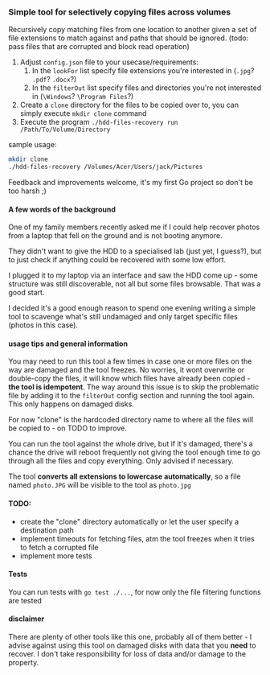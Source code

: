 ### Simple tool for selectively copying files across volumes

Recursively copy matching files from one location to another given a set of file extensions to 
match against and paths that should be ignored. 
(todo: pass files that are corrupted and block read operation)

1. Adjust `config.json` file to your usecase/requirements:
   1. In the `lookFor` list specify file extensions you're interested in (`.jpg`? `.pdf`? `.docx`?)
   2. In the `filterOut` list specify files and directories you're not interested in (`\Windows`? `\Program Files`?)
2. Create a `clone` directory for the files to be copied over to, you can simply execute `mkdir clone` command
3. Execute the program `./hdd-files-recovery run /Path/To/Volume/Directory`

sample usage:
```bash
mkdir clone
./hdd-files-recovery /Volumes/Acer/Users/jack/Pictures
```

Feedback and improvements welcome, it's my first Go project so don't be too harsh ;)

#### A few words of the background

One of my family members recently asked me if I could help recover photos from a laptop that fell on the ground and is not booting anymore. 

They didn't want to give the HDD to a specialised lab (just yet, I guess?), but to just check if anything could be recovered with some low effort.

I plugged it to my laptop via an interface and saw the HDD come up - some structure was still discoverable, not all but some files browsable. That was a good start.

I decided it's a good enough reason to spend one evening writing a simple tool to scavenge what's still undamaged and only target specific files (photos in this case). 

#### usage tips and general information

You may need to run this tool a few times in case one or more files on the way are damaged and the tool freezes. No worries, it wont overwrite or double-copy the files, it will know which files have already been copied - **the tool is idempotent**. 
The way around this issue is to skip the problematic file by adding it to the `filterOut` config section and running the tool again. This only happens on damaged disks.

For now "clone" is the hardcoded directory name to where all the files will be copied to - on TODO to improve. 

You can run the tool against the whole drive, but if it's damaged, there's a chance the drive will reboot frequently not giving the tool enough time to go through all the files and copy everything. Only advised if necessary.

The tool **converts all extensions to lowercase automatically**, so a file named `photo.JPG` will be visible to the tool as `photo.jpg`

#### TODO:

- create the "clone" directory automatically or let the user specify a destination path
- implement timeouts for fetching files, atm the tool freezes when it tries to fetch a corrupted file
- implement more tests

#### Tests

You can run tests with `go test ./...`, for now only the file filtering functions are tested

#### disclaimer

There are plenty of other tools like this one, probably all of them better - I advise against using this tool on damaged disks with data that you **need** to recover. I don't take responsibility for loss of data and/or damage to the property.